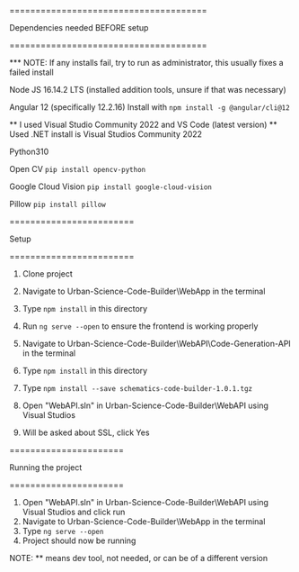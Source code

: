 ======================================

Dependencies needed BEFORE setup

======================================

*** NOTE: If any installs fail, try to run as administrator, this usually fixes a failed install

Node JS 16.14.2 LTS (installed addition tools, unsure if that was necessary)

Angular 12 (specifically 12.2.16)
Install with `npm install -g @angular/cli@12`

** I used Visual Studio Community 2022 and VS Code (latest version)
** Used .NET install is Visual Studios Community 2022

Python310

Open CV
`pip install opencv-python`

Google Cloud Vision
`pip install google-cloud-vision`

Pillow
`pip install pillow`

========================

Setup

========================


1) Clone project

2) Navigate to Urban-Science-Code-Builder\WebApp in the terminal
3) Type `npm install` in this directory
4) Run `ng serve --open` to ensure the frontend is working properly

5) Navigate to Urban-Science-Code-Builder\WebAPI\Code-Generation-API in the terminal
6) Type `npm install` in this directory
7) Type `npm install --save schematics-code-builder-1.0.1.tgz`

8) Open "WebAPI.sln" in Urban-Science-Code-Builder\WebAPI using Visual Studios
9) Will be asked about SSL, click Yes



======================

Running the project

======================

1) Open "WebAPI.sln" in Urban-Science-Code-Builder\WebAPI using Visual Studios and click run
2) Navigate to Urban-Science-Code-Builder\WebApp in the terminal
3) Type `ng serve --open`
4) Project should now be running



NOTE: ** means dev tool, not needed, or can be of a different version
